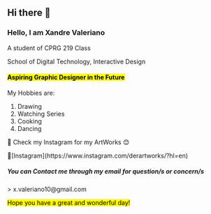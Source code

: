 ## Hi there 👋
### Hello, I am Xandre Valeriano 

<hi> A student of CPRG 219 Class </hi>
<section>
  <hi> School of Digital Technology, Interactive Design </hi>
</section>
<section>
<h4> <mark> Aspiring Graphic Designer in the Future </mark> </h4>
<hi> My Hobbies are: </hi>
  <ol>
  <li>Drawing</li>
  <li>Watching Series</li>
  <li>Cooking</li>
  <li>Dancing</li>
</ol
</section>

<h7> 📌 Check my Instagram for my ArtWorks 😊 </h7> 

<p>	🎨[Instagram](https://www.instagram.com/derartworks/?hl=en) </p>

<h5> You can Contact me through my email for question/s or concern/s </h5>
<p> > x.valeriano10@gmail.com </p>

<footer>
<mark> Hope you have a great and wonderful day! </mark>
</footer>


<!--
**xandreeeeev1/xandreeeeev1** is a ✨ _special_ ✨ repository because its `README.md` (this file) appears on your GitHub profile.

Here are some ideas to get you started:

- 🔭 I’m currently working on ...
- 🌱 I’m currently learning ...
- 👯 I’m looking to collaborate on ...
- 🤔 I’m looking for help with ...
- 💬 Ask me about ...
- 📫 How to reach me: ...
- 😄 Pronouns: ...
- ⚡ Fun fact: ...
-->
